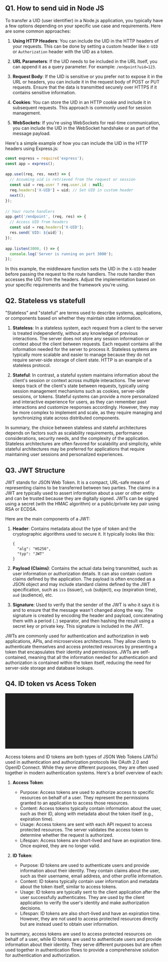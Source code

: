 ## Q1. How to send uid in Node JS

To transfer a UID (user identifier) in a Node.js application, you typically have a few options depending on your specific use case and requirements. Here are some common approaches:

1. **Using HTTP Headers**: You can include the UID in the HTTP headers of your requests. This can be done by setting a custom header like `X-UID` or `Authorization` header with the UID as a token.

2. **URL Parameters**: If the UID needs to be included in the URL itself, you can append it as a query parameter. For example: `/endpoint?uid=123`.

3. **Request Body**: If the UID is sensitive or you prefer not to expose it in the URL or headers, you can include it in the request body of POST or PUT requests. Ensure that the data is transmitted securely over HTTPS if it contains sensitive information.

4. **Cookies**: You can store the UID in an HTTP cookie and include it in subsequent requests. This approach is commonly used for session management.

5. **WebSockets**: If you're using WebSockets for real-time communication, you can include the UID in the WebSocket handshake or as part of the message payload.

Here's a simple example of how you can include the UID in the HTTP headers using Express.js:

```javascript
const express = require('express');
const app = express();

app.use((req, res, next) => {
  // Assuming uid is retrieved from the request or session
  const uid = req.user ? req.user.id : null;
  req.headers['X-UID'] = uid; // Set UID in custom header
  next();
});

// Your route handlers
app.get('/endpoint', (req, res) => {
  // Access UID from headers
  const uid = req.headers['X-UID'];
  res.send(`UID: ${uid}`);
});

app.listen(3000, () => {
  console.log('Server is running on port 3000');
});
```

In this example, the middleware function sets the UID in the `X-UID` header before passing the request to the route handlers. The route handler then accesses the UID from the headers. Adjust the implementation based on your specific requirements and the framework you're using.

## Q2. Stateless vs statefull

"Stateless" and "stateful" are terms used to describe systems, applications, or components based on whether they maintain state information.

1. **Stateless**: In a stateless system, each request from a client to the server is treated independently, without any knowledge of previous interactions. The server does not store any session information or context about the client between requests. Each request contains all the information needed for the server to process it. Stateless systems are typically more scalable and easier to manage because they do not require server-side storage of client state. HTTP is an example of a stateless protocol.

2. **Stateful**: In contrast, a stateful system maintains information about the client's session or context across multiple interactions. The server keeps track of the client's state between requests, typically using session management mechanisms such as cookies, server-side sessions, or tokens. Stateful systems can provide a more personalized and interactive experience for users, as they can remember past interactions and customize responses accordingly. However, they may be more complex to implement and scale, as they require managing and synchronizing state across distributed components.

In summary, the choice between stateless and stateful architectures depends on factors such as scalability requirements, performance considerations, security needs, and the complexity of the application. Stateless architectures are often favored for scalability and simplicity, while stateful architectures may be preferred for applications that require maintaining user sessions and personalized experiences.

## Q3. JWT Structure

JWT stands for JSON Web Token. It is a compact, URL-safe means of representing claims to be transferred between two parties. The claims in a JWT are typically used to assert information about a user or other entity and can be trusted because they are digitally signed. JWTs can be signed using a secret (with the HMAC algorithm) or a public/private key pair using RSA or ECDSA.

Here are the main components of a JWT:

1. **Header**: Contains metadata about the type of token and the cryptographic algorithms used to secure it. It typically looks like this:
   ```
   {
     "alg": "HS256",
     "typ": "JWT"
   }
   ```

2. **Payload (Claims)**: Contains the actual data being transmitted, such as user information or authorization details. It can also contain custom claims defined by the application. The payload is often encoded as a JSON object and may include standard claims defined by the JWT specification, such as `iss` (issuer), `sub` (subject), `exp` (expiration time), `aud` (audience), etc.

3. **Signature**: Used to verify that the sender of the JWT is who it says it is and to ensure that the message wasn't changed along the way. The signature is created by encoding the header and payload, concatenating them with a period (`.`) separator, and then hashing the result using a secret key or private key. This signature is included in the JWT.

JWTs are commonly used for authentication and authorization in web applications, APIs, and microservices architectures. They allow clients to authenticate themselves and access protected resources by presenting a token that encapsulates their identity and permissions. JWTs are self-contained, meaning that all the information needed for authentication and authorization is contained within the token itself, reducing the need for server-side storage and database lookups.


## Q4. ID token vs Acess Token

![alt text](image.png)

Access tokens and ID tokens are both types of JSON Web Tokens (JWTs) used in authentication and authorization protocols like OAuth 2.0 and OpenID Connect. While they serve different purposes, they are often used together in modern authentication systems. Here's a brief overview of each:

1. **Access Token**:
   - Purpose: Access tokens are used to authorize access to specific resources on behalf of a user. They represent the permissions granted to an application to access those resources.
   - Content: Access tokens typically contain information about the user, such as their ID, along with metadata about the token itself (e.g., expiration time).
   - Usage: Access tokens are sent with each API request to access protected resources. The server validates the access token to determine whether the request is authorized.
   - Lifespan: Access tokens are short-lived and have an expiration time. Once expired, they are no longer valid.

2. **ID Token**:
   - Purpose: ID tokens are used to authenticate users and provide information about their identity. They contain claims about the user, such as their username, email address, and other profile information.
   - Content: ID tokens typically contain user information and metadata about the token itself, similar to access tokens.
   - Usage: ID tokens are typically sent to the client application after the user successfully authenticates. They are used by the client application to verify the user's identity and make authorization decisions.
   - Lifespan: ID tokens are also short-lived and have an expiration time. However, they are not used to access protected resources directly but are instead used to obtain user information.

In summary, access tokens are used to access protected resources on behalf of a user, while ID tokens are used to authenticate users and provide information about their identity. They serve different purposes but are often used together in authentication flows to provide a comprehensive solution for authentication and authorization.